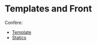 # Templates and Front

Confère:
  * [Template](https://docs.djangoproject.com/en/4.0/topics/templates/)
  * [Statics](https://docs.djangoproject.com/en/4.0/howto/static-files/)
